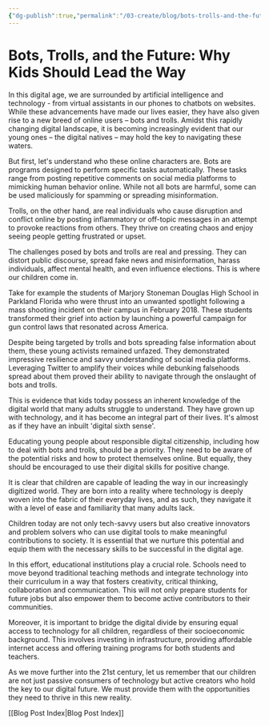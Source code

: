 ```yaml
---
{"dg-publish":true,"permalink":"/03-create/blog/bots-trolls-and-the-future-why-kids-should-lead-the-way/","tags":["education","advocacy","youth"]}
---
```



# Bots, Trolls, and the Future: Why Kids Should Lead the Way

In this digital age, we are surrounded by artificial intelligence and technology - from virtual assistants in our phones to chatbots on websites. While these advancements have made our lives easier, they have also given rise to a new breed of online users – bots and trolls. Amidst this rapidly changing digital landscape, it is becoming increasingly evident that our young ones – the digital natives – may hold the key to navigating these waters.

But first, let's understand who these online characters are. Bots are programs designed to perform specific tasks automatically. These tasks range from posting repetitive comments on social media platforms to mimicking human behavior online. While not all bots are harmful, some can be used maliciously for spamming or spreading misinformation.

Trolls, on the other hand, are real individuals who cause disruption and conflict online by posting inflammatory or off-topic messages in an attempt to provoke reactions from others. They thrive on creating chaos and enjoy seeing people getting frustrated or upset.

The challenges posed by bots and trolls are real and pressing. They can distort public discourse, spread fake news and misinformation, harass individuals, affect mental health, and even influence elections. This is where our children come in.

Take for example the students of Marjory Stoneman Douglas High School in Parkland Florida who were thrust into an unwanted spotlight following a mass shooting incident on their campus in February 2018. These students transformed their grief into action by launching a powerful campaign for gun control laws that resonated across America.

Despite being targeted by trolls and bots spreading false information about them, these young activists remained unfazed. They demonstrated impressive resilience and savvy understanding of social media platforms. Leveraging Twitter to amplify their voices while debunking falsehoods spread about them proved their ability to navigate through the onslaught of bots and trolls.

This is evidence that kids today possess an inherent knowledge of the digital world that many adults struggle to understand. They have grown up with technology, and it has become an integral part of their lives. It's almost as if they have an inbuilt 'digital sixth sense'.

Educating young people about responsible digital citizenship, including how to deal with bots and trolls, should be a priority. They need to be aware of the potential risks and how to protect themselves online. But equally, they should be encouraged to use their digital skills for positive change.

It is clear that children are capable of leading the way in our increasingly digitized world. They are born into a reality where technology is deeply woven into the fabric of their everyday lives, and as such, they navigate it with a level of ease and familiarity that many adults lack. 

Children today are not only tech-savvy users but also creative innovators and problem solvers who can use digital tools to make meaningful contributions to society. It is essential that we nurture this potential and equip them with the necessary skills to be successful in the digital age.

In this effort, educational institutions play a crucial role. Schools need to move beyond traditional teaching methods and integrate technology into their curriculum in a way that fosters creativity, critical thinking, collaboration and communication. This will not only prepare students for future jobs but also empower them to become active contributors to their communities.

Moreover, it is important to bridge the digital divide by ensuring equal access to technology for all children, regardless of their socioeconomic background. This involves investing in infrastructure, providing affordable internet access and offering training programs for both students and teachers.

As we move further into the 21st century, let us remember that our children are not just passive consumers of technology but active creators who hold the key to our digital future. We must provide them with the opportunities they need to thrive in this new reality.

[[Blog Post Index\|Blog Post Index]]